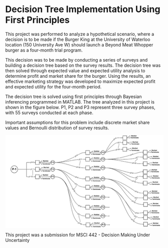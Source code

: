 Decision Tree Implementation Using First Principles
===================================================

This project was performed to analyze a hypothetical scenario, where a decision is to be made if the Burger King at the University of Waterloo location (150 University Ave W) should launch a Beyond Meat Whopper burger as a four-month trial program. 

This decision was to be made by conducting a series of surveys and building a decision tree based on the survey results. The decision tree was then solved through expected value and expected utility analysis to determine profit and market share for the burger. Using the results, an effective marketing strategy was developed to maximize expected profit and expected utility for the four-month period.

The decision tree is solved using first principles through Bayesian inferencing programmed in MATLAB. The tree analyzed in this project is shown in the figure below. P1, P2 and P3 represent three survey phases, with 55 surveys conducted at each phase.

Important assumptions for this problem include discrete market share values and Bernoulli distribution of survey results.


<img align="center" src="TreeLayout.JPG" alt="Decision Tree">

This project was a submission for MSCI 442 - Decision Making Under Uncertainty
